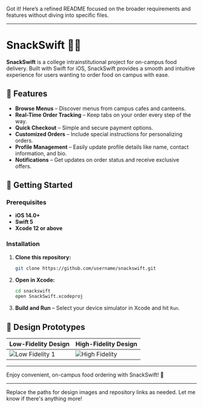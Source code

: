 Got it! Here’s a refined README focused on the broader requirements and features without diving into specific files. 

---

# SnackSwift 🍱📲

**SnackSwift** is a college intrainstitutional project for on-campus food delivery. Built with Swift for iOS, SnackSwift provides a smooth and intuitive experience for users wanting to order food on campus with ease.

## 📲 Features

- **Browse Menus** – Discover menus from campus cafes and canteens.
- **Real-Time Order Tracking** – Keep tabs on your order every step of the way.
- **Quick Checkout** – Simple and secure payment options.
- **Customized Orders** – Include special instructions for personalizing orders.
- **Profile Management** – Easily update profile details like name, contact information, and bio.
- **Notifications** – Get updates on order status and receive exclusive offers.

## 🚀 Getting Started

### Prerequisites

- **iOS 14.0+**
- **Swift 5**
- **Xcode 12 or above**

### Installation

1. **Clone this repository:**
   ```bash
   git clone https://github.com/username/snackswift.git
   ```

2. **Open in Xcode:**
   ```bash
   cd snackswift
   open SnackSwift.xcodeproj
   ```

3. **Build and Run** – Select your device simulator in Xcode and hit `Run`.

## 📸 Design Prototypes

| Low-Fidelity Design | High-Fidelity Design |
|---------------------|----------------------|
| ![Low Fidelity 1](path/to/low_fidelity1.jpeg) | ![High Fidelity](path/to/high_fidelity.png) |

---

Enjoy convenient, on-campus food ordering with SnackSwift! 🥡

---

Replace the paths for design images and repository links as needed. Let me know if there's anything more!
